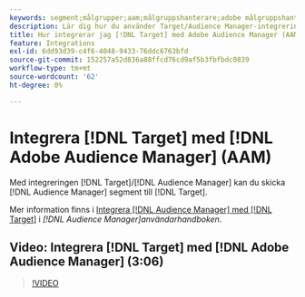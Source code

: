 ```yaml
---
keywords: segment;målgrupper;aam;målgruppshanterare;adobe målgruppshanterare;integrera;integration
description: Lär dig hur du använder Target/Audience Manager-integreringen för att skicka Audience Manager-segment (AAM) till Adobe Target.
title: Hur integrerar jag [!DNL Target] med Adobe Audience Manager (AAM)?
feature: Integrations
exl-id: 6dd93d39-c4f6-4048-9433-76ddc6763bfd
source-git-commit: 152257a52d836a88ffcd76cd9af5b3fbfbdc0839
workflow-type: tm+mt
source-wordcount: '62'
ht-degree: 0%

---
```


# Integrera [!DNL Target] med [!DNL Adobe Audience Manager] (AAM)

Med integreringen [!DNL Target]/[!DNL Audience Manager] kan du skicka [!DNL Audience Manager] segment till [!DNL Target].

Mer information finns i [Integrera [!DNL Audience Manager] med [!DNL Target]](https://experienceleague.adobe.com/docs/audience-manager/user-guide/implementation-integration-guides/integration-other-solutions/aam-target-integration.html) i *[!DNL Audience Manager]användarhandboken*.

## Video: Integrera [!DNL Target] med [!DNL Adobe Audience Manager] (3:06)

>[!VIDEO](https://video.tv.adobe.com/v/35151)

